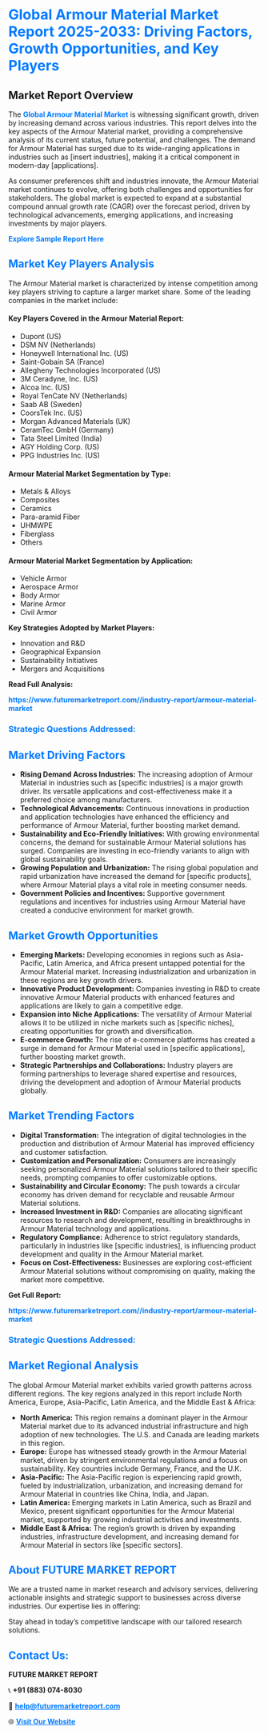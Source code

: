 <h1 style="color: #007BFF;">Global Armour Material Market Report 2025-2033: Driving Factors, Growth Opportunities, and Key Players</h1>

<section id="overview">
<h2>Market Report Overview</h2>
<p>The <a href="https://www.futuremarketreport.com//industry-report/armour-material-market" style="color: #007BFF; text-decoration: none;"><strong>Global Armour Material Market</strong></a> is witnessing significant growth, driven by increasing demand across various industries. This report delves into the key aspects of the Armour Material market, providing a comprehensive analysis of its current status, future potential, and challenges. The demand for Armour Material has surged due to its wide-ranging applications in industries such as [insert industries], making it a critical component in modern-day [applications].</p>
<p>As consumer preferences shift and industries innovate, the Armour Material market continues to evolve, offering both challenges and opportunities for stakeholders. The global market is expected to expand at a substantial compound annual growth rate (CAGR) over the forecast period, driven by technological advancements, emerging applications, and increasing investments by major players.</p>
</section>

<section id="overview">
<p><a href="https://www.futuremarketreport.com//request-sample/reportId=87821" style="color: #007BFF; text-decoration: none;"><strong>Explore Sample Report Here</strong></a></p>
</section>

<section id="key-players">
<h2 style="color: #007BFF;">Market Key Players Analysis</h2>
<p>The Armour Material market is characterized by intense competition among key players striving to capture a larger market share. Some of the leading companies in the market include:</p>
<h4>Key Players Covered in the Armour Material Report:</h4>
<ul><li>Dupont (US)</li><li>DSM NV (Netherlands)</li><li>Honeywell International Inc. (US)</li><li>Saint-Gobain SA (France)</li><li>Allegheny Technologies Incorporated (US)</li><li>3M Ceradyne, Inc. (US)</li><li>Alcoa Inc. (US)</li><li>Royal TenCate NV (Netherlands)</li><li>Saab AB (Sweden)</li><li>CoorsTek Inc. (US)</li><li>Morgan Advanced Materials (UK)</li><li>CeramTec GmbH (Germany)</li><li>Tata Steel Limited (India)</li><li>AGY Holding Corp. (US)</li><li>PPG Industries Inc. (US)</li></ul>
<h4>Armour Material Market Segmentation by Type:</h4>
<ul><li>Metals &amp; Alloys</li><li>Composites</li><li>Ceramics</li><li>Para-aramid Fiber</li><li>UHMWPE</li><li>Fiberglass</li><li>Others</li></ul>

<h4>Armour Material Market Segmentation by Application:</h4>
<ul><li>Vehicle Armor</li><li>Aerospace Armor</li><li>Body Armor</li><li>Marine Armor</li><li>Civil Armor</li></ul>
<p><strong>Key Strategies Adopted by Market Players:</strong></p>
<ul>
<li>Innovation and R&D</li>
<li>Geographical Expansion</li>
<li>Sustainability Initiatives</li>
<li>Mergers and Acquisitions</li>
</ul>
</section>

<section>
<p><strong>Read Full Analysis: </strong></p><a href="https://www.futuremarketreport.com//industry-report/armour-material-market" style="color: #007BFF; text-decoration: none;"><strong>https://www.futuremarketreport.com//industry-report/armour-material-market</strong></a>
<h3 style="color: #007BFF;">Strategic Questions Addressed:</h3>
</section>

<section id="driving-factors">
<h2 style="color: #007BFF;">Market Driving Factors</h2>
<ul>
<li><strong>Rising Demand Across Industries:</strong> The increasing adoption of Armour Material in industries such as [specific industries] is a major growth driver. Its versatile applications and cost-effectiveness make it a preferred choice among manufacturers.</li>
<li><strong>Technological Advancements:</strong> Continuous innovations in production and application technologies have enhanced the efficiency and performance of Armour Material, further boosting market demand.</li>
<li><strong>Sustainability and Eco-Friendly Initiatives:</strong> With growing environmental concerns, the demand for sustainable Armour Material solutions has surged. Companies are investing in eco-friendly variants to align with global sustainability goals.</li>
<li><strong>Growing Population and Urbanization:</strong> The rising global population and rapid urbanization have increased the demand for [specific products], where Armour Material plays a vital role in meeting consumer needs.</li>
<li><strong>Government Policies and Incentives:</strong> Supportive government regulations and incentives for industries using Armour Material have created a conducive environment for market growth.</li>
</ul>
</section>

<section id="growth-opportunities">
<h2 style="color: #007BFF;">Market Growth Opportunities</h2>
<ul>
<li><strong>Emerging Markets:</strong> Developing economies in regions such as Asia-Pacific, Latin America, and Africa present untapped potential for the Armour Material market. Increasing industrialization and urbanization in these regions are key growth drivers.</li>
<li><strong>Innovative Product Development:</strong> Companies investing in R&D to create innovative Armour Material products with enhanced features and applications are likely to gain a competitive edge.</li>
<li><strong>Expansion into Niche Applications:</strong> The versatility of Armour Material allows it to be utilized in niche markets such as [specific niches], creating opportunities for growth and diversification.</li>
<li><strong>E-commerce Growth:</strong> The rise of e-commerce platforms has created a surge in demand for Armour Material used in [specific applications], further boosting market growth.</li>
<li><strong>Strategic Partnerships and Collaborations:</strong> Industry players are forming partnerships to leverage shared expertise and resources, driving the development and adoption of Armour Material products globally.</li>
</ul>
</section>

<section id="trending-factors">
<h2 style="color: #007BFF;">Market Trending Factors</h2>
<ul>
<li><strong>Digital Transformation:</strong> The integration of digital technologies in the production and distribution of Armour Material has improved efficiency and customer satisfaction.</li>
<li><strong>Customization and Personalization:</strong> Consumers are increasingly seeking personalized Armour Material solutions tailored to their specific needs, prompting companies to offer customizable options.</li>
<li><strong>Sustainability and Circular Economy:</strong> The push towards a circular economy has driven demand for recyclable and reusable Armour Material solutions.</li>
<li><strong>Increased Investment in R&D:</strong> Companies are allocating significant resources to research and development, resulting in breakthroughs in Armour Material technology and applications.</li>
<li><strong>Regulatory Compliance:</strong> Adherence to strict regulatory standards, particularly in industries like [specific industries], is influencing product development and quality in the Armour Material market.</li>
<li><strong>Focus on Cost-Effectiveness:</strong> Businesses are exploring cost-efficient Armour Material solutions without compromising on quality, making the market more competitive.</li>
</ul>
</section>

<section>
<p><strong>Get Full Report: </strong></p><a href="https://www.futuremarketreport.com//industry-report/armour-material-market" style="color: #007BFF; text-decoration: none;"><strong>https://www.futuremarketreport.com//industry-report/armour-material-market</strong></a>
<h3 style="color: #007BFF;">Strategic Questions Addressed:</h3>
</section>


<section id="regional-analysis">
<h2 style="color: #007BFF;">Market Regional Analysis</h2>
<p>The global Armour Material market exhibits varied growth patterns across different regions. The key regions analyzed in this report include North America, Europe, Asia-Pacific, Latin America, and the Middle East & Africa:</p>
<ul>
<li><strong>North America:</strong> This region remains a dominant player in the Armour Material market due to its advanced industrial infrastructure and high adoption of new technologies. The U.S. and Canada are leading markets in this region.</li>
<li><strong>Europe:</strong> Europe has witnessed steady growth in the Armour Material market, driven by stringent environmental regulations and a focus on sustainability. Key countries include Germany, France, and the U.K.</li>
<li><strong>Asia-Pacific:</strong> The Asia-Pacific region is experiencing rapid growth, fueled by industrialization, urbanization, and increasing demand for Armour Material in countries like China, India, and Japan.</li>
<li><strong>Latin America:</strong> Emerging markets in Latin America, such as Brazil and Mexico, present significant opportunities for the Armour Material market, supported by growing industrial activities and investments.</li>
<li><strong>Middle East & Africa:</strong> The region’s growth is driven by expanding industries, infrastructure development, and increasing demand for Armour Material in sectors like [specific sectors].</li>
</ul>
</section>

<footer>
<h2 style="color: #007BFF;">About FUTURE MARKET REPORT</h2>
<p>We are a trusted name in market research and advisory services, delivering actionable insights and strategic support to businesses across diverse industries. Our expertise lies in offering:</p>

<p>Stay ahead in today’s competitive landscape with our tailored research solutions.</p>

<h2 style="color: #007BFF;">Contact Us:</h2>
<p><strong>FUTURE MARKET REPORT</strong></p>
<p>📞 <strong>+91 (883) 074-8030</strong></p>
<p>📧 <strong><a href="mailto:help@futuremarketreport.com" style="color: #007BFF;">help@futuremarketreport.com</a></strong></p>
<p>🌐 <strong><a href="https://www.futuremarketreport.com/" style="color: #007BFF;">Visit Our Website</a></strong></p>
</footer>